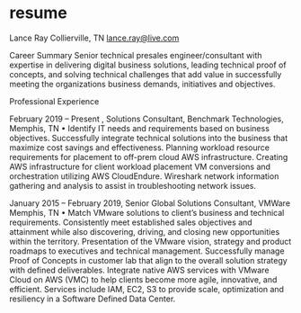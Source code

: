 # resume
Lance Ray
Collierville, TN
lance.ray@live.com

Career Summary
Senior technical presales engineer/consultant with expertise in delivering digital business solutions,
leading technical proof of concepts, and solving technical challenges that add value in successfully
meeting the organizations business demands, initiatives and objectives.

Professional Experience

February 2019 – Present , Solutions Consultant, Benchmark Technologies, Memphis, TN
•
Identify IT needs and requirements based on business objectives.
Successfully integrate technical solutions into the business that maximize cost savings and
effectiveness.
Planning workload resource requirements for placement to off-prem cloud AWS infrastructure.
Creating AWS infrastructure for client workload placement
VM conversions and orchestration utilizing AWS CloudEndure.
Wireshark network information gathering and analysis to assist in troubleshooting network issues.

January 2015 – February 2019, Senior Global Solutions Consultant, VMWare Memphis, TN
•
Match VMware solutions to client’s business and technical requirements.
Consistently meet established sales objectives and attainment while also discovering, driving, and
closing new opportunities within the territory.
Presentation of the VMware vision, strategy and product roadmaps to executives and technical
management.
Successfully manage Proof of Concepts in customer lab that align to the overall solution strategy
with defined deliverables.
Integrate native AWS services with VMware Cloud on AWS (VMC) to help clients become more agile,
innovative, and efficient. Services include IAM, EC2, S3 to provide scale, optimization and resiliency
in a Software Defined Data Center.
